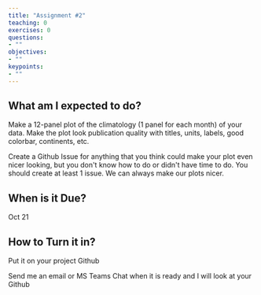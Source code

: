 ```yaml
---
title: "Assignment #2"
teaching: 0
exercises: 0
questions:
- ""
objectives:
- ""
keypoints:
- ""
---
```


## What am I expected to do?

Make a 12-panel plot of the climatology (1 panel for each month) of your data. 
Make the plot look publication quality with titles, units, labels, good colorbar, continents, etc.  

Create a Github Issue for anything that you think could make your plot even nicer looking, but you don't know how to do or didn't have time to do. You should create at least 1 issue. We can always make our plots nicer.

## When is it Due?
Oct 21

## How to Turn it in?

Put it on your project Github

Send me an email or MS Teams Chat when it is ready and I will look at your Github
